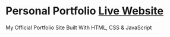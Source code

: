 # Personal Portfolio  [**Live Website**](https://rufilboSS.netlify.app)

My Official Portfolio Site Built With HTML, CSS & JavaScript
